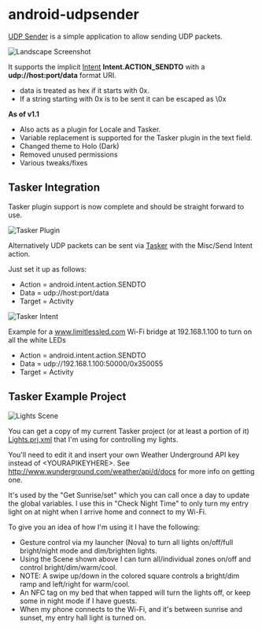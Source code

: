 android-udpsender
=================

[UDP Sender](https://play.google.com/store/apps/details?id=com.hastarin.android.udpsender) is a simple application to allow sending UDP packets.

![Landscape Screenshot](https://raw.github.com/hastarin/android-udpsender/screenshots/screenshots/S4Landscape.png)

It supports the implicit [Intent](http://developer.android.com/reference/android/content/Intent.html) <b>Intent.ACTION_SENDTO</b> with a <b>udp://host:port/data</b> format URI.  

* data is treated as hex if it starts with 0x.  
* If a string starting with 0x is to be sent it can be escaped as \0x

<b>As of v1.1</b> 

* Also acts as a plugin for Locale and Tasker.  
* Variable replacement is supported for the Tasker plugin in the text field.
* Changed theme to Holo (Dark)
* Removed unused permissions
* Various tweaks/fixes


Tasker Integration
------------------
Tasker plugin support is now complete and should be straight forward to use.

![Tasker Plugin](https://raw.github.com/hastarin/android-udpsender/screenshots/screenshots/TaskerPlugin.png)


Alternatively UDP packets can be sent via [Tasker](http://tasker.dinglisch.net/) with the Misc/Send Intent action.

Just set it up as follows:
* Action = android.intent.action.SENDTO
* Data = udp://host:port/data
* Target = Activity
 
![Tasker Intent](https://raw.github.com/hastarin/android-udpsender/screenshots/screenshots/TaskerIntent.png)

Example for a www.limitlessled.com Wi-Fi bridge at 192.168.1.100 to turn on all the white LEDs
* Action = android.intent.action.SENDTO
* Data = udp://192.168.1.100:50000/0x350055
* Target = Activity


Tasker Example Project
----------------------

![Lights Scene](https://raw.github.com/hastarin/android-udpsender/screenshots/screenshots/TaskerLightsScene.png)

You can get a copy of my current Tasker project (or at least a portion of it) [Lights.prj.xml](https://raw.github.com/hastarin/android-udpsender/screenshots/screenshots/Lights.prj.xml) that I'm using for controlling my lights.

You'll need to edit it and insert your own Weather Underground API key instead of &lt;YOURAPIKEYHERE&gt;.
See http://www.wunderground.com/weather/api/d/docs for more info on getting one.

It's used by the "Get Sunrise/set" which you can call once a day to update the global variables.  I use this in "Check Night Time" to only turn my entry light on at night when I arrive home and connect to my Wi-Fi.

To give you an idea of how I'm using it I have the following:
* Gesture control via my launcher (Nova) to turn all lights on/off/full bright/night mode and dim/brighten lights.
* Using the Scene shown above I can turn all/individual zones on/off and control bright/dim/warm/cool.
* NOTE: A swipe up/down in the colored square controls a bright/dim ramp and left/right for warm/cool.
* An NFC tag on my bed that when tapped will turn the lights off, or keep some in night mode if I have guests.
* When my phone connects to the Wi-Fi, and it's between sunrise and sunset, my entry hall light is turned on.
